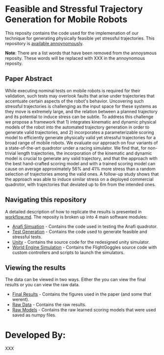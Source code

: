 # Feasible and Stressful Trajectory Generation for Mobile Robots

This reposity contains the code used for the implemenation of our technique for generating physically feasible yet stressful trajectories. This repository is [available annoynomously](https://anonymous.4open.science/r/02a4e2a7-8986-47f7-a237-343535e897b2/).

**Note**: There are a list words that have been removed from the annoysmous reposity. These words will be replaced with XXX in the annoynomous reposity.

## Paper Abstract

While executing nominal tests on mobile robots is required for their validation, such tests may overlook faults that arise under trajectories that accentuate certain aspects of the robot's behavior. Uncovering such stressful trajectories is challenging as the input space for these systems as they move is extremely large, and the relation between a planned trajectory and its potential to induce stress can be subtle. To address this challenge we propose a framework that 1) integrates kinematic and dynamic physical models of the robot into the automated trajectory generation in order to generate valid trajectories, and 2) incorporates a parameterizable scoring model to efficiently generate physically valid yet stressful trajectories for a broad range of mobile robots. We evaluate our approach on four variants of a state-of-the-art quadrotor under a racing simulator. We find that, for non-trivial length trajectories, the incorporation of the kinematic and dynamic model is crucial to generate any valid trajectory, and that the approach with the best hand-crafted scoring model and with a trained scoring model can cause on average approximately $56\%$ and $41\%$ more stress than a random selection of trajectories among the valid ones. A follow-up study shows that the approach was able to induce similar stress on a deployed commercial quadrotor, with trajectories that deviated up to $6$m from the intended ones. 

## Navigating this repository

A detailed description of how to replicate the results is presented in [workflow.md](./WORKFLOW.md). The reposity is broken up into 4 main software modules:

* [Anafi Simuation](./AnafiSimulation/) - Contains the code used in testing the Anafi quadrotor.
* [Test Generation](./TestGeneration/) - Contains the code used to generate feasible and stressful tests.
* [Unity](./Unity/) - Contains the source code for the redesigned unity simulator.
* [World Engine Simulation](./WorldEngineSimulation/) - Contains the FlightGoggles source code with custom controllers and scripts to launch the simulators.

## Viewing the results

The data can be viewed in two ways. Either the you can view the final results or you can view the raw data.

* [Final Results](./RobotTestGenerationFinalResults/) - Contains the figures used in the paper (and some that werent).
* [Raw Data](./TestGeneration/FinalResults/) - Contains the raw results.
* [Raw Models](./TestGeneration/FinalModels/) - Contains the raw learned scoring models that were used saved as numpy files.

# Developed By:

XXX